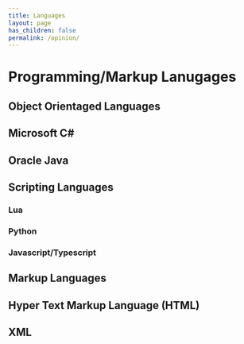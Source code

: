 ```yaml
---
title: Languages 
layout: page 
has_children: false 
permalink: /opinion/
---
```


# Programming/Markup Lanugages

## Object Orientaged Languages

## Microsoft C#

## Oracle Java

## Scripting Languages

### Lua

### Python

### Javascript/Typescript

## Markup Languages

## Hyper Text Markup Language (HTML)

## XML 

